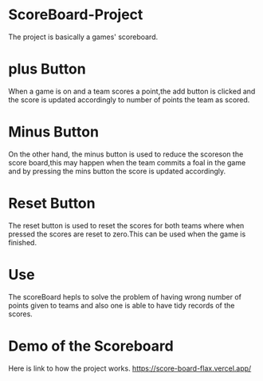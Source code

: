 # ScoreBoard-Project
 The project is basically a games' scoreboard.
# plus Button
 When a game is on and  a team scores a point,the add button is clicked and the score is updated accordingly to number of points the team as scored.
# Minus Button
On the other hand, the minus button is used to reduce the scoreson the score board,this may happen when the team commits a foal in the game and by pressing the mins button the score is updated accordingly.
# Reset Button
The reset button is used to reset the scores for both teams where when pressed the scores are reset to zero.This can be used when the game is finished.

# Use 
The scoreBoard hepls to solve the problem of having wrong number of points given to teams and also one is able to have tidy records of the scores.

# Demo of the Scoreboard
Here is link to how the project works. 
https://score-board-flax.vercel.app/